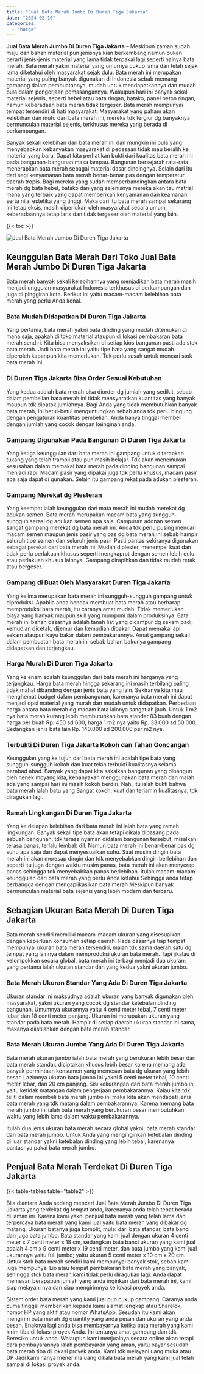 ```yaml
---
title: "Jual Bata Merah Jumbo Di Duren Tiga Jakarta"
date: "2024-02-10"
categories: 
  - "harga"
---
```


**Jual Bata Merah Jumbo Di Duren Tiga Jakarta** – Meskipun zaman sudah maju dan bahan material pun jenisnya kian berkembang namun bukan berarti jenis-jenis material yang lama tidak terpakai lagi seperti halnya bata merah. Bata merah yakni material yang umurnya cukup lama dan telah sejak lama diketahui oleh masyarakat sejak dulu. Bata merah ini merupakan material yang paling banyak digunakan di Indonesia sebab memang gampang dalam pembuatannya, mudah untuk mendapatkannya dan mudah pula dalam pengerjaan pemasangannya. Walaupun hari ini banyak sekali material sejenis, seperti hebel atau bata ringan, batako, panel beton ringan, namun keberadaan bata merah tidak tergeser. Bata merah mempunyai tempat tersendiri di hati masyarakat. Masyarakat yang paham akan kelebihan dan mutu dari bata merah ini, mereka tdk tergiur dg banyaknya bermunculan material sejenis, terkhusus mereka yang berada di perkampungan.

Banyak sekali kelebihan dari bata merah ini dan mungkin ini pula yang menyebabkan kebanyakan masyarakat di pedesaan tidak mau beralih ke material yang baru. Dapat kita perhatikan bukti dari kualitas bata merah ini pada bangunan-bangunan masa lampau. Bangunan bersejarah rata-rata menerapkan bata merah sebagai material dasar dindingnya. Selain dari itu dari segi kenyamanan bata merah benar-benar pas dengan temperatur daerah tropis. Bagi mereka yang sudah memperbandingkan antara bata merah dg bata hebel, batako dan yang sejenisnya mereka akan tau matrial mana yang terbaik yang dapat memberikan kenyamanan dan keamanan serta nilai estetika yang tinggi. Maka dari itu bata merah sampai sekarang ini tetap eksis, masih diperlukan oleh masyarakat secara umum, keberadaannya tetap laris dan tidak tergeser oleh material yang lain.

{{< toc >}}

![Jual Bata Merah Jumbo Di Duren Tiga Jakarta](/images/jual-bata-merah-24.png)

## Keunggulan Bata Merah Dari Toko Jual Bata Merah Jumbo Di Duren Tiga Jakarta

Bata merah banyak sekali kelebihannya yang menjadikan bata merah masih menjadi unggulan masyarakat Indonesia terkhusus di perkampungan dan juga di pinggiran kota. Berikut ini yaitu macam-macam kelebihan bata merah yang perlu Anda kenal.

### Bata Mudah Didapatkan Di Duren Tiga Jakarta

Yang pertama, bata merah yakni bata dinding yang mudah ditemukan di mana saja, apakah di toko material ataupun di lokasi pembakaran bata merah sendiri. Kita bisa menyaksikan di setiap kios bangunan pasti ada stok bata merah. Jadi bata merah ini yaitu tipe bata yang sangat mudah diperoleh kapanpun kita memerlukan. Tdk perlu susah untuk mencari stok bata merah ini.

### Di Duren Tiga Jakarta Bisa Order Sesuai Kebutuhan

Yang kedua adalah bata merah bisa diorder dg jumlah yang sedikit, sebab dalam pembelian bata merah ini tidak mensyaratkan kuantitas yang banyak maupun tdk dipatok jumlahnya. Bagi Anda yang tidak membutuhkan banyak bata merah, ini betul-betul menguntungkan sebab anda tdk perlu bingung dengan pengaturan kuantitas pembelian. Anda hanya tinggal membeli dengan jumlah yang cocok dengan keinginan anda.

### Gampang Digunakan Pada Bangunan Di Duren Tiga Jakarta

Yang ketiga keunggulan dari bata merah ini gampang untuk diterapkan tukang yang telah trampil atau pun masih belajar. Tdk akan menemukan kesusahan dalam memakai bata merah pada dinding bangunan sampai menjadi rapi. Macam pasir yang dipakai juga tdk perlu khusus, macam pasir apa saja dapat di gunakan. Selain itu gampang rekat pada adukan plesteran.

### Gampang Merekat dg Plesteran

Yang keempat ialah keunggulan dari mata merah ini mudah merekat dg adukan semen. Bata merah merupakan macam bata yang sungguh-sungguh serasi dg adukan semen apa saja. Campuran adonan semen sangat gampang merekat dg bata merah ini. Anda tdk perlu pusing mencari macam semen maupun jenis pasir yang pas dg bata merah ini sebab hampir seluruh tipe semen dan seluruh jenis pasir Pasti pantas sekiranya digunakan sebagai perekat dari bata merah ini. Mudah diplester, menempel kuat dan tidak perlu perlakuan khusus seperti mengkaprot dengan semen lebih dulu atau perlakuan khusus lainnya. Gampang dirapihkan dan tidak mudah retak atau bergeser.

### Gampang di Buat Oleh Masyarakat Duren Tiga Jakarta

Yang kelima merupakan bata merah ini sungguh-sungguh gampang untuk diproduksi. Apabila anda hendak membuat bata merah atau berharap memproduksi bata merah, itu caranya amat mudah. Tidak memerlukan biaya yang banyak maupun skill yang mumpuni dalam produksinya. Bata merah ini bahan dasarnya adalah tanah liat yang dicampur dg sekam padi, kemudian dicetak, dijemur dan kemudian dibakar. Dapat memakai api sekam ataupun kayu bakar dalam pembakarannya. Amat gampang sekali dalam pembuatan bata merah ini sebab bahan bakunya gampang didapatkan dan terjangkau.

### Harga Murah Di Duren Tiga Jakarta

Yang ke enam adalah keunggulan dari bata merah ini harganya yang terjangkau. Harga bata merah hingga sekarang ini masih terbilang paling tidak mahal dibanding dengan jenis bata yang lain. Sekiranya kita mau menghemat budget dalam pembangunan, karenanya bata merah ini dapat menjadi opsi material yang murah dan mudah untuk didapatkan. Perbedaan harga antara bata merah dg macam bata lainnya sangatlah jauh. Untuk 1 m2 nya bata merah kurang lebih membutuhkan bata standar 83 buah dengan harga per buah Rp. 450 sd 600, harga 1 m2 nya yaitu Rp. 33.000 sd 50.000. Sedangkan jenis bata lain Rp. 140.000 sd 200.000 per m2 nya.

### Terbukti Di Duren Tiga Jakarta Kokoh dan Tahan Goncangan

Keunggulan yang ke tujuh dari bata merah ini adalah tipe bata yang sungguh-sungguh kokoh dan kuat telah terbukti kualitasnya selama berabad abad. Banyak yang dapat kita saksikan bangunan yang dibangun oleh nenek moyang kita, kebanyakan menggunakan bata merah dan malah ada yang sampai hari ini masih kokoh berdiri. Nah, itu ialah bukti bahwa batu merah ialah batu yang Sangat kokoh, kuat dan terjamin kualitasnya, tdk diragukan lagi.

### Ramah Lingkungan Di Duren Tiga Jakarta

Yang ke delapan kelebihan dari bata merah ini ialah bata yang ramah lingkungan. Banyak sekali tipe bata akan tetapi dikala dipasang pada sebuah bangunan, tdk terasa nyaman didalam bangunan tersebut, misalkan terasa panas, terlalu lembab dll. Namun bata merah ini benar-benar pas dg suhu apa saja dan dapat menyesuaikan suhu. Saat musim dingin bata merah ini akan meresap dingin dan tdk menyebabkan dingin berlebihan dan seperti itu juga dengan waktu musim panas, bata merah ini akan menyerap panas sehingga tdk menyebabkan panas berlebihan. Itulah macam-macam keunggulan dari bata merah yang perlu Anda ketahui Sehingga anda tetap berbangga dengan mengaplikasikan bata merah Meskipun banyak bermunculan material bata sejenis yang lebih modern dan terbaru.

## Sebagian Ukuran Bata Merah Di Duren Tiga Jakarta

Bata merah sendiri memiliki macam-macam ukuran yang disesuaikan dengan keperluan konsumen setiap daerah. Pada dasarnya tiap tempat mempunyai ukuran bata merah tersendiri, malah tdk sama daerah satu dg tempat yang lainnya dalam memproduksi ukuran bata merah. Tapi jikalau di kelompokkan secara global, bata merah ini terbagi menjadi dua ukuran; yang pertama ialah ukuran standar dan yang kedua yakni ukuran jumbo.

### Bata Merah Ukuran Standar Yang Ada Di Duren Tiga Jakarta

Ukuran standar ini maksudnya adalah ukuran yang banyak digunakan oleh masyarakat, yakni ukuran yang cocok dg standar ketebalan dinding bangunan. Umumnya ukurannya yaitu 4 centi meter tebal, 7 centi meter lebar dan 18 centi meter panjang. Ukuran ini merupakan ukuran yang standar pada bata merah. Hampir di setiap daerah ukuran standar ini sama, makanya diistilahkan dengan bata merah standar.

### Bata Merah Ukuran Jumbo Yang Ada Di Duren Tiga Jakarta

Bata merah ukuran jumbo ialah bata merah yang berukuran lebih besar dari bata merah standar. diciptakan khusus lebih besar karena memang ada banyak permintaan konsumen yang memesan bata dg ukuran yang lebih besar. Lazimnya ukuran bata jumbo ini yakni 5 centi meter tebal, 10 centi meter lebar, dan 20 cm panjang. Sisi kekurangan dari bata merah jumbo ini yaitu ketidak matangan dalam pengerjaan pembakarannya. Kalau kita tdk teliti dalam membeli bata merah jumbo ini maka kita akan mendapati jenis bata merah yang tdk matang dalam pembakarannya. Karena memang bata merah jumbo ini ialah bata merah yang berukuran besar membutuhkan waktu yang lebih lama dalam waktu pembakarannya.

Itulah dua jenis ukuran bata merah secara global yakni; bata merah standar dan bata merah jumbo. Untuk Anda yang menginginkan ketebalan dinding di luar standar yakni ketebalan dinding yang lebih tebal, karenanya pantasnya pakai bata merah jumbo.

## Penjual Bata Merah Terdekat Di Duren Tiga Jakarta

{{< table-tables table="table2" >}}

Bila diantara Anda sedang mencari Jual Bata Merah Jumbo Di Duren Tiga Jakarta yang terdekat dg tempat anda, karenanya anda telah tepat berada di laman ini. Karena kami yakni penjual bata merah yang telah lama dan terpercaya bata merah yang kami jual yaitu bata merah yang dibakar dg matang. Ukuran batanya juga komplit, mulai dari bata standar, bata banci dan juga bata jumbo. Bata standar yang kami jual dengan ukuran 4 centi meter x 7 centi meter x 18 cm, sedangkan bata banci ukuran yang kami jual adalah 4 cm x 9 centi meter x 19 centi meter, dan bata jumbo yang kami jual ukurannya yaitu full jumbo; yaitu ukuran 5 centi meter x 10 cm x 20 cm. Untuk stok bata merah sendiri kami mempunyai banyak stok, sebab kami juga mempunyai Lio atau tempat pembakaran bata merah yang banyak, sehingga stok bata merah kami tidak perlu diragukan lagi. Anda dapat memesan berapapun jumlah yang anda inginkan dari bata merah ini, kami siap melayani nya dan siap mengirimnya ke lokasi proyek anda.

Sistem order bata merah yang kami jual pun cukup gampang. Caranya anda cuma tinggal memberikan kepada kami alamat lengkap atau Sharelok, nomor HP yang aktif atau nomor WhatsApp. Sesudah itu kami akan mengirim bata merah dg quantity yang anda pesan dan ukuran yang anda pesan. Enaknya lagi anda bisa membayarnya ketika bata merah yang kami kirim tiba di lokasi proyek Anda. Ini tentunya amat gampang dan tdk Beresiko untuk anda. Walaupun kami menjualnya secara online akan tetapi cara pembayarannya ialah pembayaran yang aman, yaitu bayar sesudah bata merah tiba di lokasi proyek anda. Kami tdk melayani uang muka atau DP Jadi kami hanya menerima uang dikala bata merah yang kami jual telah sampai di lokasi proyek anda.
